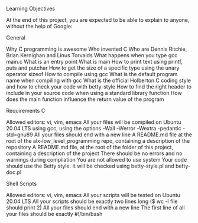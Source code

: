 Learning Objectives



At the end of this project, you are expected to be able to explain to anyone, without the help of Google:



General



Why C programming is awesome Who invented C Who are Dennis Ritchie, Brian Kernighan and Linus Torvalds What happens when you type gcc main.c What is an entry point What is main How to print text using printf, puts and putchar How to get the size of a specific type using the unary operator sizeof How to compile using gcc What is the default program name when compiling with gcc What is the official Holberton C coding style and how to check your code with betty-style How to find the right header to include in your source code when using a standard library function How does the main function influence the return value of the program



Requirements C



Allowed editors: vi, vim, emacs All your files will be compiled on Ubuntu 20.04 LTS using gcc, using the options -Wall -Werror -Wextra -pedantic -std=gnu89 All your files should end with a new line A README.md file at the root of the alx-low_level_programming repo, containing a description of the repository A README.md file, at the root of the folder of this project, containing a description of the project There should be no errors and no warnings during compilation You are not allowed to use system Your code should use the Betty style. It will be checked using betty-style.pl and betty-doc.pl



Shell Scripts



Allowed editors: vi, vim, emacs All your scripts will be tested on Ubuntu 20.04 LTS All your scripts should be exactly two lines long ($ wc -l file should print 2) All your files should end with a new line The first line of all your files should be exactly #!/bin/bash

